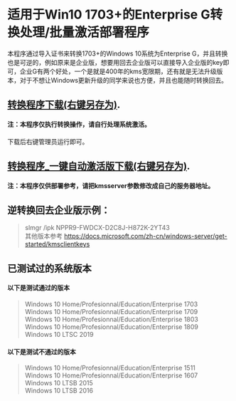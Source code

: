 # 适用于Win10 1703+的Enterprise G转换处理/批量激活部署程序
本程序通过导入证书来转换1703+的Windows 10系统为Enterprise G，并且转换也是可逆的，例如原来是企业版，想要用回去企业版可以直接导入企业版的key即可，企业G有两个好处，一个是就是400年的kms宽限期，还有就是无法升级版本，对于不想让Windows更新升级的同学来说也方便，并且也能随时转换回去。
## [转换程序下载(右键另存为)](https://raw.githubusercontent.com/lixuy/EnterpriseGconvert/master/EnterpriseGconvert.cmd).
#### 注：本程序仅执行转换操作，请自行处理系统激活。
下载后右键管理员运行即可。

## [转换程序_一键自动激活版下载(右键另存为)](https://github.com/lixuy/EnterpriseGconvert/raw/master/EnterpriseGconvert_auto.cmd).
#### 注：本程序仅供部署参考，请把kmsserver参数修改成自己的服务器地址。

## 逆转换回去企业版示例：
>slmgr /ipk NPPR9-FWDCX-D2C8J-H872K-2YT43  
其他版本参考 https://docs.microsoft.com/zh-cn/windows-server/get-started/kmsclientkeys  
## 已测试过的系统版本  
#### 以下是测试通过的版本
>Windows 10 Home/Profesionnal/Education/Enterprise 1703  
Windows 10 Home/Profesionnal/Education/Enterprise 1709  
Windows 10 Home/Profesionnal/Education/Enterprise 1803  
Windows 10 Home/Profesionnal/Education/Enterprise 1809  
Windows 10 LTSC 2019  
#### 以下是测试不通过的版本
>Windows 10 Home/Profesionnal/Education/Enterprise 1511  
Windows 10 Home/Profesionnal/Education/Enterprise 1607  
Windows 10 LTSB 2015  
Windows 10 LTSB 2016
